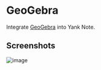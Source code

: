 # GeoGebra

Integrate [GeoGebra](https://www.geogebra.org/) into Yank Note.

## Screenshots

![image](https://github.com/purocean/yank-note-extension/assets/7115690/3e6b2ee7-eeab-468b-8801-61722d811fa8)
